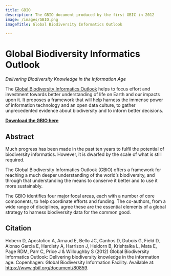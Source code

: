 ```yaml
---
title: GBIO
description: The GBIO document produced by the first GBIC in 2012
image: /images/GBIO.png
imageTitle: Global Biodiversity Informatics Outlook

---
```

# Global Biodiversity Informatics Outlook

_Delivering Biodiversity Knowledge in the Information Age_

The [Global Biodiversity Informatics Outlook](https://www.gbif.org/document/80859/global-biodiversity-informatics-outlook-delivering-biodiversity-knowledge-in-the-information-age) helps to focus effort and investment towards better understanding of life on Earth and our impacts upon it. It proposes a framework that will help harness the immense power of information technology and an open data culture, to gather unprecedented evidence about biodiversity and to inform better decisions.

[**Download the GBIO here**](https://www.gbif.org/document/80859/global-biodiversity-informatics-outlook-delivering-biodiversity-knowledge-in-the-information-age)

## Abstract

Much progress has been made in the past ten years to fulfil the potential of biodiversity informatics. However, it is dwarfed by the scale of what is still required.

The Global Biodiversity Informatics Outlook (GBIO) offers a framework for reaching a much deeper understanding of the world’s biodiversity, and through that understanding the means to conserve it better and to use it more sustainably.

The GBIO identifies four major focal areas, each with a number of core components, to help coordinate efforts and funding. The co-authors, from a wide range of disciplines, agree these are the essential elements of a global strategy to harness biodiversity data for the common good.

## Citation

Hobern D, Apostolico A, Arnaud E, Bello JC, Canhos D, Dubois G, Field D, Alonso Garcia E, Hardisty A, Harrison J, Heidorn B, Krishtalka L, Mata E, Page RDM, Parr C, Price J & Willoughby S (2012) Global Biodiversity Informatics Outlook: Delivering biodiversity knowledge in the information age. Copenhagen: Global Biodiversity Information Facility. Available at: https://www.gbif.org/document/80859.
